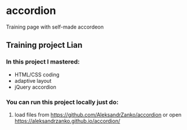 # accordion
Training page with self-made accordeon
## Training project Lian

### In this project I mastered:
* HTML/CSS coding
* adaptive layout
* jQuery accordion 

### You can run this project locally just do:
1. load files from https://github.com/AleksandrZanko/accordion or open https://aleksandrzanko.github.io/accordion/
